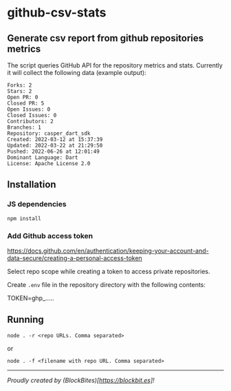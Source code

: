 # github-csv-stats
## Generate csv report from github repositories metrics

The script queries GitHub API for the repository metrics and stats. Currently it will collect the following data (example output):

```
Forks: 2
Stars: 2
Open PR: 0
Closed PR: 5
Open Issues: 0
Closed Issues: 0
Contributors: 2
Branches: 1
Repository: casper_dart_sdk
Created: 2022-03-12 at 15:37:39
Updated: 2022-03-22 at 21:29:50
Pushed: 2022-06-26 at 12:01:49
Dominant Language: Dart
License: Apache License 2.0
```

## Installation 

### JS dependencies
`npm install`

### Add Github access token
https://docs.github.com/en/authentication/keeping-your-account-and-data-secure/creating-a-personal-access-token

Select repo scope while creating a token to access private repositories.

Create `.env` file in the repository directory with the following contents:

TOKEN=ghp_.....

## Running

`node . -r <repo URLs. Comma separated>`

or

`node . -f <filename with repo URL. Comma separated>`



---

*Proudly created by (BlockBites)[https://blockbit.es]!*
